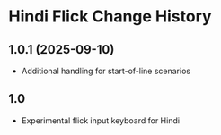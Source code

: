 Hindi Flick Change History
====================

1.0.1 (2025-09-10)
------------------
* Additional handling for start-of-line scenarios

1.0
----------------
* Experimental flick input keyboard for Hindi
